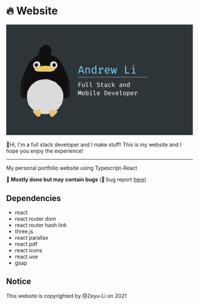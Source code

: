 # 🔥 Website

[![preview](public/preview.png)](https://website-zeyu-li.vercel.app/)

<!--- Figma: https://www.figma.com/file/mkZXmrdOTVMlf9WKscBTjd/Portfolio-Website --->

👋Hi, I'm a full stack developer and I make stuff! This is my website and I hope you enjoy the experience! 

---

My personal portfolio website using Typescript-React

**🚧 Mostly done but may contain bugs** (🐛 bug report [here](https://github.com/Zeyu-Li/lit-website/issues))

## Dependencies

* react
* react router dom
* react router hash link
* three.js
* react parallax
* react pdf
* react icons
* react use
* gsap

## Notice

This website is copyrighted by @Zeyu-Li on 2021

